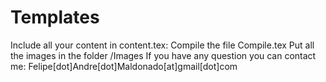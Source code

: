 # Templates

Include all your content in content.tex: 
Compile the file  Compile.tex 
Put all the images in the folder /Images 
If you have any question you can contact me: Felipe[dot]Andre[dot]Maldonado[at]gmail[dot]com